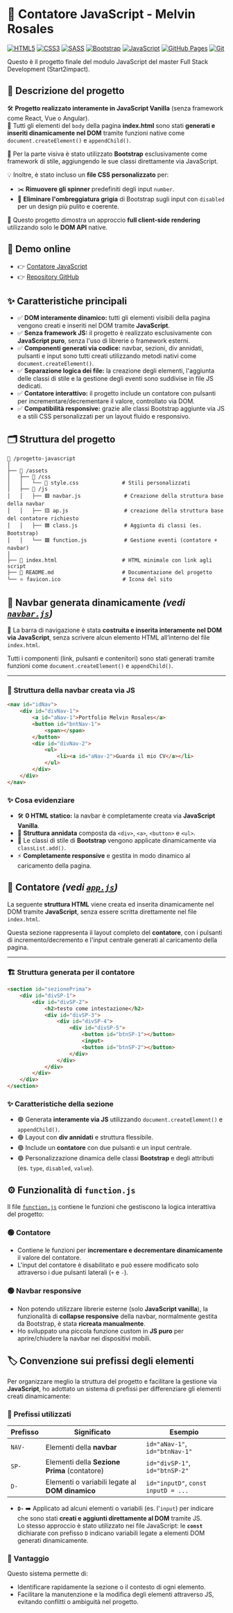 # 🎨 Contatore JavaScript - Melvin Rosales

[![HTML5](https://img.shields.io/badge/HTML5-E34F26?style=flat&logo=html5&logoColor=white)](https://developer.mozilla.org/it/docs/Web/HTML)
[![CSS3](https://img.shields.io/badge/CSS3-1572B6?style=flat&logo=css3&logoColor=white)](https://developer.mozilla.org/it/docs/Web/CSS)
[![SASS](https://img.shields.io/badge/Sass-CC6699?style=flat&logo=sass&logoColor=white)](https://sass-lang.com/)
[![Bootstrap](https://img.shields.io/badge/Bootstrap-7952B3?style=flat&logo=bootstrap&logoColor=white)](https://getbootstrap.com/)
[![JavaScript](https://img.shields.io/badge/JavaScript-F7DF1E?style=flat&logo=javascript&logoColor=black)](https://developer.mozilla.org/it/docs/Web/JavaScript)
[![GitHub Pages](https://img.shields.io/badge/GitHub%20Pages-222222?style=flat&logo=github&logoColor=white)](https://pages.github.com/)
[![Git](https://img.shields.io/badge/Git-F05032?style=flat&logo=git&logoColor=white)](https://git-scm.com/)

Questo è il progetto finale del modulo JavaScript del master Full Stack Development (Start2impact).

## 🚀 Descrizione del progetto

🛠️ **Progetto realizzato interamente in JavaScript Vanilla** (senza framework come React, Vue o Angular).  
📄 Tutti gli elementi del `body` della pagina **index.html** sono stati **generati e inseriti dinamicamente nel DOM** tramite funzioni native come `document.createElement()` e `appendChild()`.

🎨 Per la parte visiva è stato utilizzato **Bootstrap** esclusivamente come framework di stile, aggiungendo le sue classi direttamente via JavaScript.

💡 Inoltre, è stato incluso un **file CSS personalizzato** per:
- ✂️ **Rimuovere gli spinner** predefiniti degli input `number`.
- 🎯 **Eliminare l'ombreggiatura grigia** di Bootstrap sugli input con `disabled` per un design più pulito e coerente.

🧩 Questo progetto dimostra un approccio **full client-side rendering** utilizzando solo le **DOM API** native.




## 🚀 Demo online

- 👉 [Contatore JavaScript](https://rack09.github.io/Progetto-JavaScript/)
- 👉 [Repository GitHub](https://github.com/rack09/Progetto-JavaScript)


## ✨ Caratteristiche principali

- ✅ **DOM interamente dinamico:** tutti gli elementi visibili della pagina vengono creati e inseriti nel DOM tramite **JavaScript**.
- ✅ **Senza framework JS:** il progetto è realizzato esclusivamente con **JavaScript puro**, senza l'uso di librerie o framework esterni.
- ✅ **Componenti generati via codice:** navbar, sezioni, div annidati, pulsanti e input sono tutti creati utilizzando metodi nativi come `document.createElement()`.
- ✅ **Separazione logica dei file:** la creazione degli elementi, l'aggiunta delle classi di stile e la gestione degli eventi sono suddivise in file JS dedicati.
- ✅ **Contatore interattivo:** il progetto include un contatore con pulsanti per incrementare/decrementare il valore, controllato via DOM.
- ✅ **Compatibilità responsive:** grazie alle classi Bootstrap aggiunte via JS e a stili CSS personalizzati per un layout fluido e responsivo.

## 🗂️ Struttura del progetto
```
📂 /progetto-javascript
│
├── 📂 /assets
│   ├── 📂 /css
│   │   └── 🎨 style.css              # Stili personalizzati
│   ├── 📂 /js
│   │   ├── 🟥 navbar.js              # Creazione della struttura base della navbar
│   │   ├── 🟨 ap.js                  # creazione della struttura base del contatore richiesto
│   │   ├── 🟦 class.js               # Aggiunta di classi (es. Bootstrap)
│   │   └── 🟩 function.js            # Gestione eventi (contatore + navbar)
│
├── 📝 index.html                     # HTML minimale con link agli script
├── 📄 README.md                      # Documentazione del progetto
└── ⭐ favicon.ico                    # Icona del sito
```

## 🚀 Navbar generata dinamicamente  *(vedi [`navbar.js`](./assets/js/navbar.js))*

🔧 La barra di navigazione è stata **costruita e inserita interamente nel DOM via JavaScript**, senza scrivere alcun elemento HTML all’interno del file `index.html`.

Tutti i componenti (link, pulsanti e contenitori) sono stati generati tramite funzioni come `document.createElement()` e `appendChild()`.

---

### 🧩 **Struttura della navbar creata via JS**

```html
<nav id="idNav">
    <div id="divNav-1">
        <a id="aNav-1">Portfolio Melvin Rosales</a>
        <button id="bntNav-1">
            <span></span>
        </button>
        <div id="divNav-2">
            <ul>
                <li><a id="aNav-2">Guarda il mio CV</a></li>
            </ul>
        </div>
    </div>
</nav>
```
### ✨ Cosa evidenziare

- 🛠️ **0 HTML statico:** la navbar è completamente creata via **JavaScript Vanilla**.
- 🧱 **Struttura annidata** composta da `<div>`, `<a>`, `<button>` e `<ul>`.
- 🎨 Le classi di stile di **Bootstrap** vengono applicate dinamicamente via `classList.add()`.
- ⚡ **Completamente responsive** e gestita in modo dinamico al caricamento della pagina.

## 🧩 **Contatore**  *(vedi [`app.js`](./assets/js/app.js))*

La seguente **struttura HTML** viene creata ed inserita dinamicamente nel DOM tramite **JavaScript**, senza essere scritta direttamente nel file `index.html`.

Questa sezione rappresenta il layout completo del **contatore**, con i pulsanti di incremento/decremento e l'input centrale generati al caricamento della pagina.

---

### 🏗️ **Struttura generata per il contatore**

```html
<section id="sezionePrima">
    <div id="divSP-1">
        <div id="divSP-2">
            <h2>testo come intestazione</h2>
            <div id="divSP-3">
                <div id="divSP-4">
                    <div id="divSP-5">
                        <button id="btnSP-1"></button>
                        <input>
                        <button id="btnSP-2"></button>
                    </div>
                </div>
            </div>
        </div>
    </div>
</section>
```
### ✨ Caratteristiche della sezione

- 🟢 Generata **interamente via JS** utilizzando `document.createElement()` e `appendChild()`.
- 🟢 Layout con **div annidati** e struttura flessibile.
- 🟢 Include un **contatore** con due pulsanti e un input centrale.
- 🟢 Personalizzazione dinamica delle classi **Bootstrap** e degli attributi (es. `type`, `disabled`, `value`).

## ⚙️ Funzionalità di `function.js`

Il file [`function.js`](./assets/js/function.js) contiene le funzioni che gestiscono la logica interattiva del progetto:

### 🟢 **Contatore**
- Contiene le funzioni per **incrementare e decrementare dinamicamente** il valore del contatore.
- L'input del contatore è disabilitato e può essere modificato solo attraverso i due pulsanti laterali (`+` e `-`).

### 🟢 **Navbar responsive**
- Non potendo utilizzare librerie esterne (solo **JavaScript vanilla**), la funzionalità di **collapse responsive** della navbar, normalmente gestita da Bootstrap, è stata **ricreata manualmente**.
- Ho sviluppato una piccola funzione custom in **JS puro** per aprire/chiudere la navbar nei dispositivi mobili.

## 🏷️ Convenzione sui prefissi degli elementi

Per organizzare meglio la struttura del progetto e facilitare la gestione via **JavaScript**, ho adottato un sistema di prefissi per differenziare gli elementi creati dinamicamente:

### 🔵 **Prefissi utilizzati**

| Prefisso | Significato                                   | Esempio                   |
|----------|-----------------------------------------------|---------------------------|
| `NAV-`   | Elementi della **navbar**                    | `id="aNav-1"`, `id="btnNav-1"` |
| `SP-`    | Elementi della **Sezione Prima** (contatore) | `id="divSP-1"`, `id="btnSP-2"` |
| `D-`     | Elementi o variabili legate al **DOM dinamico** | `id="inputD"`, `const inputD = ...` |

- **`D-`** ➡️ Applicato ad alcuni elementi o variabili (es. l'`input`) per indicare che sono stati **creati e aggiunti direttamente al DOM** tramite JS.  
  Lo stesso approccio è stato utilizzato nei file JavaScript: le **`const`** dichiarate con prefisso `D` indicano variabili legate a elementi DOM generati dinamicamente.


### 🎯 **Vantaggio**
Questo sistema permette di:
- Identificare rapidamente la sezione o il contesto di ogni elemento.
- Facilitare la manutenzione e la modifica degli elementi attraverso JS, evitando conflitti o ambiguità nel progetto.





